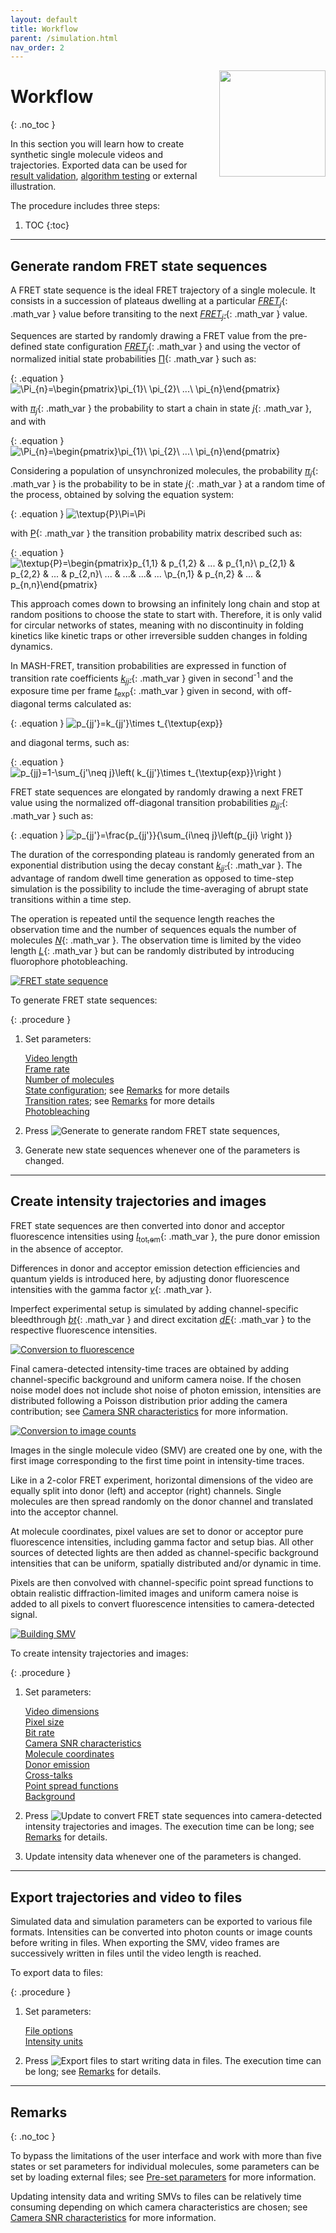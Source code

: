 ```yaml
---
layout: default
title: Workflow
parent: /simulation.html
nav_order: 2
---
```


<img src="../assets/images/logos/logo-simulation_400px.png" width="170" style="float:right; margin-left: 15px;"/>

# Workflow
{: .no_toc }

In this section you will learn how to create synthetic single molecule videos and trajectories. 
Exported data can be used for 
[result validation](../tutorials/validate-results.html), 
[algorithm testing](../tutorials/test-algorithms.html) or external illustration.

The procedure includes three steps:

1. TOC
{:toc}


---

## Generate random FRET state sequences

A FRET state sequence is the ideal FRET trajectory of a single molecule. 
It consists in a succession of plateaus dwelling at a particular 
[*FRET*<sub>*j*</sub>](){: .math_var } value before transiting to the next 
[*FRET*<sub>*j'*</sub>](){: .math_var } value. 

Sequences are started by randomly drawing a FRET value from the pre-defined state configuration 
[*FRET*<sub>*j*</sub>](){: .math_var } and using the vector of normalized initial state probabilities 
[&#928;](){: .math_var } such as:

{: .equation }
![\Pi_{n}=\begin{pmatrix}\pi_{1}\\ \pi_{2}\\ ...\\ \pi_{n}\end{pmatrix}](../assets/images/equations/sim-eq-transition-probability-05.gif "Initial state probabilities")

with 
[*&#960;*<sub>*j*</sub>](){: .math_var } the probability to start a chain in state 
[*j*](){: .math_var }, and with

{: .equation }
![\Pi_{n}=\begin{pmatrix}\pi_{1}\\ \pi_{2}\\ ...\\ \pi_{n}\end{pmatrix}](../assets/images/equations/sim-eq-transition-probability-06.gif "Initial state probabilities")

Considering a population of unsynchronized molecules, the probability 
[*&#960;*<sub>*j*</sub>](){: .math_var } is the probability to be in state 
[*j*](){: .math_var } at a random time of the process, obtained by solving the equation system:

{: .equation }
![\textup{P}\Pi=\Pi](../assets/images/equations/sim-eq-transition-probability-03.gif "Overall state probability")

with 
[P](){: .math_var } the transition probability matrix described such as:

{: .equation }
![\textup{P}=\begin{pmatrix}p_{1,1} & p_{1,2} & ... & p_{1,n}\\ p_{2,1} & p_{2,2} & ... & p_{2,n}\\ ... & ...& ...& ... \\p_{n,1} & p_{n,2} & ... & p_{n,n}\end{pmatrix}](../assets/images/equations/sim-eq-transition-probability-04.gif "Transition probability matrix")

This approach comes down to browsing an infinitely long chain and stop at random positions to choose the state to start with. 
Therefore, it is only valid for circular networks of states, meaning with no discontinuity in folding kinetics like kinetic traps or other irreversible sudden changes in folding dynamics.

In MASH-FRET, transition probabilities are expressed in function of transition rate coefficients 
[*k*<sub>*jj'*</sub>](){: .math_var } given in second<sup>-1</sup> and the exposure time per frame
[*t*<sub>exp</sub>](){: .math_var } given in second, with off-diagonal terms calculated as:

{: .equation }
![p_{jj'}=k_{jj'}\times t_{\textup{exp}}](../assets/images/equations/sim-eq-transition-probability-01.gif "Off-diagonal transition probabilities")

and diagonal terms, such as:

{: .equation }
![p_{jj}=1-\sum_{j'\neq j}\left( k_{jj'}\times t_{\textup{exp}}\right )](../assets/images/equations/sim-eq-transition-probability-02.gif "Diagonal transition probabilities")

FRET state sequences are elongated by randomly drawing a next FRET value using the normalized off-diagonal transition probabilities 
[*p*<sub>*jj'*</sub>](){: .math_var } such as:

{: .equation }
![p_{jj'}=\frac{p_{jj'}}{\sum_{i\neq j}\left(p_{ji} \right )}](../assets/images/equations/sim-eq-transition-probability-07.gif "Normalized off-diagonal transition probabilities")

The duration of the corresponding plateau is randomly generated from an exponential distribution using the decay constant
[*k*<sub>*jj'*</sub>](){: .math_var }. 
The advantage of random dwell time generation as opposed to time-step simulation is the possibility to include the time-averaging of abrupt state transitions within a time step.

The operation is repeated until the sequence length reaches the observation time and the number of sequences equals the number of molecules 
[*N*](){: .math_var }. 
The observation time is limited by the video length 
[*L*](){: .math_var } but can be randomly distributed by introducing fluorophore photobleaching.

<a class="plain" href="../assets/images/figures/sim-workflow-scheme-state-sequence.png">![FRET state sequence](../assets/images/figures/sim-workflow-scheme-state-sequence.png "Generate FRET state sequences")</a>

To generate FRET state sequences:

{: .procedure }
1. Set parameters:  
     
   [Video length](panels/panel-video-parameters.html#video-length)  
   [Frame rate](panels/panel-video-parameters.html#frame-rate)  
   [Number of molecules](panels/panel-molecules.html#number-of-molecules)  
   [State configuration](panels/panel-molecules.html#state-configuration); see 
   [Remarks](#remarks) for more details  
   [Transition rates](panels/panel-molecules.html#transition-rates); see 
   [Remarks](#remarks) for more details  
   [Photobleaching](panels/panel-molecules.html#photobleaching)  
     
1. Press 
![Generate](../assets/images/gui/sim-but-generate.png "Generate") to generate random FRET state sequences,  
     
1. Generate new state sequences whenever one of the parameters is changed.


---

## Create intensity trajectories and images 

FRET state sequences are then converted into donor and acceptor fluorescence intensities using 
[*I*<sub>tot,em</sub>](){: .math_var }, the pure donor emission in the absence of acceptor.

Differences in donor and acceptor emission detection efficiencies and quantum yields is introduced here, by adjusting donor fluorescence intensities with the gamma factor 
[*&#947;*](){: .math_var }.

Imperfect experimental setup is simulated by adding channel-specific bleedthrough 
[*bt*](){: .math_var } and direct excitation 
[*dE*](){: .math_var } to the respective fluorescence intensities.

<a class="plain" href="../assets/images/figures/sim-workflow-scheme-convert-to-intensity.png">![Conversion to fluorescence](../assets/images/figures/sim-workflow-scheme-convert-to-intensity.png "Convert sequences to fluorescence intensities")</a>

Final camera-detected intensity-time traces are obtained by adding channel-specific background and uniform camera noise.
If the chosen noise model does not include shot noise of photon emission, intensities are distributed following a Poisson distribution prior adding the camera contribution; see 
[Camera SNR characteristics](panels/panel-video-parameters.html#camera-snr-characteristics) for more information.

<a class="plain" href="../assets/images/figures/sim-workflow-scheme-convert-to-image-count.png">![Conversion to image counts](../assets/images/figures/sim-workflow-scheme-convert-to-image-count.png "Convert fluorescence intensities to image counts")</a>

Images in the single molecule video (SMV) are created one by one, with the first image corresponding to the first time point in intensity-time traces.

Like in a 2-color FRET experiment, horizontal dimensions of the video are equally split into donor (left) and acceptor (right) channels. 
Single molecules are then spread randomly on the donor channel and translated into the acceptor channel.

At molecule coordinates, pixel values are set to donor or acceptor pure fluorescence intensities, including gamma factor and setup bias.
All other sources of detected lights are then added as channel-specific background intensities that can be uniform, spatially distributed and/or dynamic in time. 

Pixels are then convolved with channel-specific point spread functions to obtain realistic diffraction-limited images and uniform camera noise is added to all pixels to convert fluorescence intensities to camera-detected signal. 

<a class="plain" href="../assets/images/figures/sim-workflow-scheme-build-video.gif">![Building SMV](../assets/images/figures/sim-workflow-scheme-build-video.gif "Building SMV from fluorescence intensity-time traces")</a>

To create intensity trajectories and images:

{: .procedure }
1. Set parameters:  
     
   [Video dimensions](panels/panel-video-parameters.html#video-dimensions)  
   [Pixel size](panels/panel-video-parameters.html#pixel-size)  
   [Bit rate](panels/panel-video-parameters.html#bit-rate)  
   [Camera SNR characteristics](panels/panel-video-parameters.html#camera-snr-characteristics)  
   [Molecule coordinates](panels/panel-molecules.html#molecule-coordinates)  
   [Donor emission](panels/panel-molecules.html#donor-emission)  
   [Cross-talks](panels/panel-molecules.html#cross-talks)  
   [Point spread functions](panels/panel-experimental-setup.html#point-spread-functions)  
   [Background](panels/panel-experimental-setup.html#background)  
     
1. Press 
![Update](../assets/images/gui/sim-but-update.png "Update") to convert FRET state sequences into camera-detected intensity trajectories and images. The execution time can be long; see 
[Remarks](#remarks) for details.  
     
1. Update intensity data whenever one of the parameters is changed.


---

## Export trajectories and video to files

Simulated data and simulation parameters can be exported to various file formats.
Intensities can be converted into photon counts or image counts before writing in files.
When exporting the SMV, video frames are successively written in files until the video length is reached.

To export data to files:

{: .procedure }
1. Set parameters:
     
   [File options](panels/panel-export-options.html#file-options)  
   [Intensity units](panels/panel-export-options.html#intensity-units)
     
1. Press 
![Export files](../assets/images/gui/sim-but-export.png "Export files") to start writing data in files. The execution time can be long; see 
[Remarks](#remarks) for details.


---

## Remarks
{: .no_toc }

To bypass the limitations of the user interface and work with more than five states or set parameters for individual molecules, some parameters can be set by loading external files; see 
[Pre-set parameters](panels/panel-molecules.html#pre-set-parameters) for more information.

Updating intensity data and writing SMVs to files can be relatively time consuming depending on which camera characteristics are chosen; see 
[Camera SNR characteristics](panels/panel-video-parameters.html#camera-snr-characteristics) for more information.

